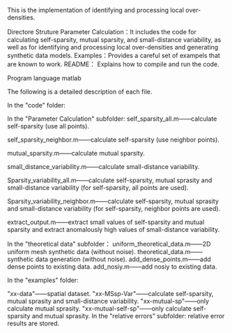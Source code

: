 This is the implementation of identifying and processing local over-densities.

Directore Struture
Parameter Calculation：It includes the code for calculating self-sparsity, mutual sparsity, and small-distance variability, as well as for identifying and processing local over-densities and generating synthetic data models.
Examples：Provides a careful set of exampels that are known to work.
README： Explains how to compile and run the code.

Program language
matlab

The following is a detailed description of each file.

In the "code" folder:

In the "Parameter Calculation" subfolder:
self_sparsity_all.m——calculate self-sparsity (use all points).

self_sparsity_neighbor.m——calculate self-sparsity (use neighbor points).

mutual_sparsity.m——calculate mutual sparsity.

small_distance_variability.m——calculate small-distance variability.

Sparsity_variability_all.m——calculate self-sparsity, mutual sprasity and small-distance variability (for self-sparsity, all points are used).

Sparsity_variability_neighbor.m——calculate self-sparsity, mutual sprasity and small-distance variability (for self-sparsity, neighbor points are used).

extract_output.m——extract small values of self-sparsity and mutual sparsity and extract anomalously high values of small-distance variability.


In the "theoretical data" subfolder：
uniform_theoretical_data.m——2D uniform mesh synthetic data (without noise).
theoretical_data.m——synthetic data generation (without noise).
add_dense_points.m——add dense points to existing data.
add_nosiy.m——add nosiy to existing data.


In the "examples" folder:

"xx-data"——spatial dataset.
"xx-MSsp-Var"——calculate self-sparsity, mutual sprasity and small-distance variability.
"xx-mutual-sp"——only calculate mutual sprasity.
"xx-mutual-self-sp"——only calculate self-sparsity and mutual sprasity.
In the "relative errors" subfolder: relative error results are stored.
